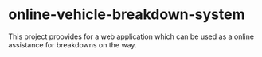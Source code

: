 # online-vehicle-breakdown-system
This project proovides for a web application which can be used as a online assistance for breakdowns on the way.
